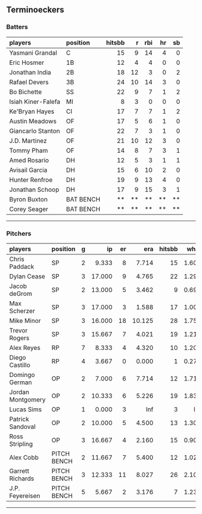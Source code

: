 ## Terminoeckers

### Batters

 
|players            |position  | hitsbb|  r| rbi| hr| sb| 
|:------------------|:---------|------:|--:|---:|--:|--:| 
|Yasmani Grandal    |C         |     15|  9|  14|  4|  0| 
|Eric Hosmer        |1B        |     12|  4|   4|  0|  0| 
|Jonathan India     |2B        |     18| 12|   3|  0|  2| 
|Rafael Devers      |3B        |     24| 10|  14|  3|  0| 
|Bo Bichette        |SS        |     22|  9|   7|  1|  2| 
|Isiah Kiner-Falefa |MI        |      8|  3|   0|  0|  0| 
|Ke'Bryan Hayes     |CI        |     17|  7|   7|  1|  2| 
|Austin Meadows     |OF        |     17|  5|   6|  1|  0| 
|Giancarlo Stanton  |OF        |     22|  7|   3|  1|  0| 
|J.D. Martinez      |OF        |     21| 10|  12|  3|  0| 
|Tommy Pham         |OF        |     14|  8|   7|  3|  1| 
|Amed Rosario       |DH        |     12|  5|   3|  1|  1| 
|Avisail Garcia     |DH        |     15|  6|  10|  2|  0| 
|Hunter Renfroe     |DH        |     19|  9|  13|  4|  0| 
|Jonathan Schoop    |DH        |     17|  9|  15|  3|  1| 
|Byron Buxton       |BAT BENCH |     **| **|  **| **| **| 
|Corey Seager       |BAT BENCH |     **| **|  **| **| **| 


* * *

### Pitchers

 
|players           |position    |  g|     ip| er|    era| hitsbb|  whip| so|  w| sv| 
|:-----------------|:-----------|--:|------:|--:|------:|------:|-----:|--:|--:|--:| 
|Chris Paddack     |SP          |  2|  9.333|  8|  7.714|     15| 1.607|  7|  0|  0| 
|Dylan Cease       |SP          |  3| 17.000|  9|  4.765|     22| 1.294| 22|  2|  0| 
|Jacob deGrom      |SP          |  2| 13.000|  5|  3.462|      9| 0.692| 19|  0|  0| 
|Max Scherzer      |SP          |  3| 17.000|  3|  1.588|     17| 1.000| 23|  2|  0| 
|Mike Minor        |SP          |  3| 16.000| 18| 10.125|     28| 1.750|  9|  0|  0| 
|Trevor Rogers     |SP          |  3| 15.667|  7|  4.021|     19| 1.213| 23|  0|  0| 
|Alex Reyes        |RP          |  7|  8.333|  4|  4.320|     10| 1.200|  8|  1|  3| 
|Diego Castillo    |RP          |  4|  3.667|  0|  0.000|      1| 0.273|  5|  0|  1| 
|Domingo German    |OP          |  2|  7.000|  6|  7.714|     12| 1.714|  5|  0|  0| 
|Jordan Montgomery |OP          |  2| 10.333|  6|  5.226|     19| 1.839| 11|  0|  0| 
|Lucas Sims        |OP          |  1|  0.000|  3|    Inf|      3|   Inf|  0|  0|  0| 
|Patrick Sandoval  |OP          |  2| 10.000|  5|  4.500|     13| 1.300| 13|  0|  0| 
|Ross Stripling    |OP          |  3| 16.667|  4|  2.160|     15| 0.900| 15|  1|  0| 
|Alex Cobb         |PITCH BENCH |  2| 11.667|  7|  5.400|     12| 1.029|  9|  1|  0| 
|Garrett Richards  |PITCH BENCH |  3| 12.333| 11|  8.027|     26| 2.108|  5|  0|  0| 
|J.P. Feyereisen   |PITCH BENCH |  5|  5.667|  2|  3.176|      7| 1.235|  3|  1|  0| 


* * *


